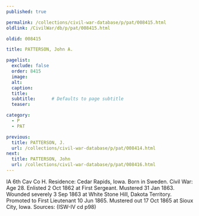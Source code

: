 ```yaml
---
published: true

permalink: /collections/civil-war-database/p/pat/008415.html
oldlink: /CivilWar/db/p/pat/008415.html

oldid: 008415

title: PATTERSON, John A.

pagelist:
  exclude: false
  order: 8415
  image: 
  alt:
  caption:
  title:
  subtitle:      # Defaults to page subtitle
  teaser:

category: 
  - P 
  - PAT

previous:
  title: PATTERSON, J.
  url: /collections/civil-war-database/p/pat/008414.html  
next:
  title: PATTERSON, John
  url: /collections/civil-war-database/p/pat/008416.html   
---
```

IA 6th Cav Co H. Residence: Cedar Rapids, Iowa. Born in Sweden. Civil War: Age 28. Enlisted 2 Oct 1862 at First Sergeant. Mustered 31 Jan 1863. Wounded severely 3 Sep 1863 at White Stone Hill, Dakota Territory. Promoted to First Lieutenant 10 Jun 1865. Mustered out 17 Oct 1865 at Sioux City, Iowa. Sources: (ISW-IV cd p98)